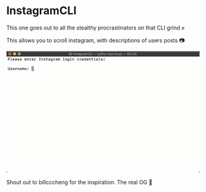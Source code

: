 # InstagramCLI

This one goes out to all the stealthy procrastinators on that CLI grind ✊

This allows you to scroll instagram, with descriptions of users posts 📷

![](InstagramCLI.gif)

Shout out to billcccheng for the inspiration. The real OG 🤩
